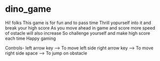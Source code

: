 # dino_game

Hi! folks 
This game is for fun and to pass time
Thrill yopurself into it and break your high score
As you move ahead in game and score more speed of ostacle will also increase 
So challenge yourself and make high score each time 
Happy gaming

Controls-
left arrow key --> To move left side 
right arrow key --> To move right side
space --> To jump on obstacle
